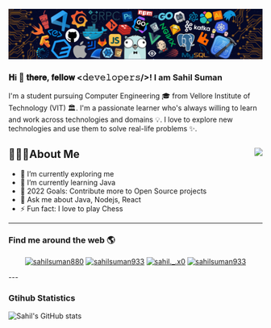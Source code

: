 ![Sahil Suman](https://github.com/sahilsuman933/sahilsuman933/blob/d96f35bbe48104005190ee7103e7a7ee0d90cc7d/PESQn8A.png)

### 𝐇i 👋 𝐭𝐡𝐞𝐫𝐞, 𝐟𝐞𝐥𝐥𝐨𝐰 <𝚍𝚎𝚟𝚎𝚕𝚘𝚙𝚎𝚛𝚜/>! I am Sahil Suman

I'm a student pursuing Computer Engineering 🎓 from Vellore Institute of Technology (VIT) 🏛. I'm a passionate learner who's always willing to learn and work across technologies and domains 💡. I love to explore new technologies and use them to solve real-life problems ✨.

## 🙋🏽‍♂️About Me <img align="right" src="https://visitor-badge.laobi.icu/badge?page_id=sahilsuman933" />

- 🔭 I’m currently exploring me
- 🌱 I’m currently learning Java
- 🥅 2022 Goals: Contribute more to Open Source projects
- 💬 Ask me about Java, Nodejs, React
- ⚡ Fun fact: I love to play Chess
---
### Find me around the web 🌎
<p align="center">
<a href="https://twitter.com/sahilsuman880" target="blank"><img align="center" src="https://raw.githubusercontent.com/rahuldkjain/github-profile-readme-generator/master/src/images/icons/Social/twitter.svg" alt="sahilsuman880" height="30" width="40" /></a>
<a href="https://linkedin.com/in/sahilsuman933" target="blank"><img align="center" src="https://raw.githubusercontent.com/rahuldkjain/github-profile-readme-generator/master/src/images/icons/Social/linked-in-alt.svg" alt="sahilsuman933" height="30" width="40" /></a>
<a href="https://instagram.com/sahil._.x0" target="blank"><img align="center" src="https://raw.githubusercontent.com/rahuldkjain/github-profile-readme-generator/master/src/images/icons/Social/instagram.svg" alt="sahil._.x0" height="30" width="40" /></a>
<a href="https://www.leetcode.com/sahilsuman933" target="blank"><img align="center" src="https://raw.githubusercontent.com/rahuldkjain/github-profile-readme-generator/master/src/images/icons/Social/leet-code.svg" alt="sahilsuman933" height="30" width="40" /></a>

</p>
---

### Gtihub Statistics

![Sahil's GitHub stats](https://github-readme-stats.vercel.app/api?username=sahilsuman933&theme=gotham&show_icons=true)

<br />

